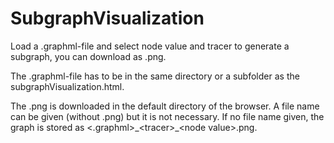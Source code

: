 # SubgraphVisualization
Load a .graphml-file and select node value and tracer to generate a subgraph, you can download as .png.

The .graphml-file has to be in the same directory or a subfolder as the subgraphVisualization.html.

The .png is downloaded in the default directory of the browser. A file name can be given (without .png) but it is not necessary. If no file name given, the graph is stored as <.graphml\>\_\<tracer\>\_\<node value\>.png.